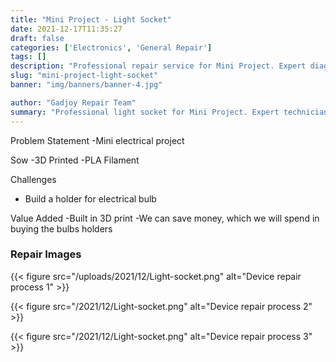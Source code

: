 ```yaml
---
title: "Mini Project - Light Socket"
date: 2021-12-17T11:35:27
draft: false
categories: ['Electronics', 'General Repair']
tags: []
description: "Professional repair service for Mini Project. Expert diagnosis and quality repairs in Bangalore."
slug: "mini-project-light-socket"
banner: "img/banners/banner-4.jpg"

author: "Gadjoy Repair Team"
summary: "Professional light socket for Mini Project. Expert technicians, quality parts, warranty included."
---
```


Problem Statement -Mini electrical project

Sow -3D Printed -PLA Filament

Challenges

- Build a holder for electrical bulb

Value Added -Built in 3D print -We can save money, which we will spend in buying the bulbs holders

### Repair Images

{{< figure src="/uploads/2021/12/Light-socket.png" alt="Device repair process 1" >}}

{{< figure src="/2021/12/Light-socket.png" alt="Device repair process 2" >}}

{{< figure src="/2021/12/Light-socket.png" alt="Device repair process 3" >}}


